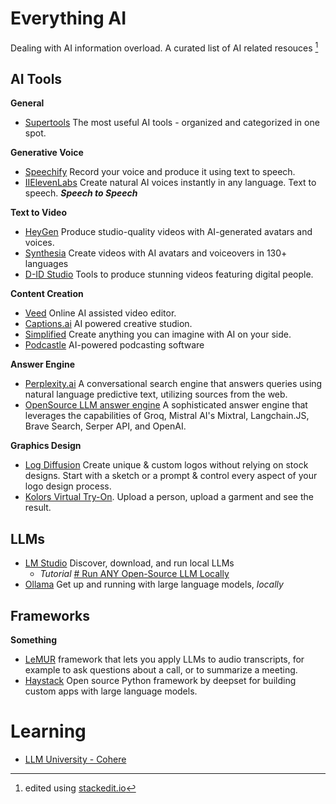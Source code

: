 # Everything AI
Dealing with AI information overload. A curated list of AI related resouces [^1]

## AI Tools 
**General**
- [Supertools](https://supertools.therundown.ai/) The most useful AI tools - organized and categorized in one spot.

**Generative Voice**
 - [Speechify](https://myvoice.speechify.com/) Record your voice and produce it using text to speech.
 - [IIElevenLabs](https://elevenlabs.io/) Create natural AI voices instantly in any language. Text to speech. **_Speech to Speech_** 

**Text to Video**
 - [HeyGen](https://heygen.com) Produce studio-quality videos with AI-generated avatars and voices.
 - [Synthesia](https://www.synthesia.io/) Create videos with AI avatars and voiceovers in 130+ languages
 - [D-ID Studio](https://studio.d-id.com/) Tools to produce stunning videos featuring digital people.

**Content Creation**

 - [Veed](https://www.veed.io/) Online AI assisted video editor.
 - [Captions.ai](https://www.captions.ai/) AI powered creative studion.
 - [Simplified](simplified.com) Create anything you can imagine with AI on your side.
 - [Podcastle](https://podcastle.ai/) AI-powered podcasting software

 **Answer Engine**
 
 - [Perplexity.ai](https://perplexity.ai/) A conversational search engine that answers queries using natural language predictive text, utilizing sources from the web.
 - [OpenSource LLM answer engine](https://github.com/developersdigest/llm-answer-engine) A sophisticated answer engine that leverages the capabilities of Groq, Mistral AI's Mixtral, Langchain.JS, Brave Search, Serper API, and OpenAI.

**Graphics Design**
- [Log Diffusion](https://logodiffusion.com/) Create unique & custom logos without relying on stock designs. Start with a sketch or a prompt & control every aspect of your logo design process.
- [Kolors Virtual Try-On](https://huggingface.co/spaces/Kwai-Kolors/Kolors-Virtual-Try-On). Upload a person, upload a garment and see the result.
## LLMs

 - [LM Studio](lmstudio.ai) Discover, download, and run local LLMs
	 - _Tutorial_ [# Run ANY Open-Source LLM Locally](https://www.youtube.com/watch?v=4fdZwKg9IbU)
 - [Ollama](https://ollama.com) Get up and running with large language models, _locally_
 
## Frameworks
**Something**

 - [LeMUR](https://www.assemblyai.com/docs/getting-started/apply-llms-to-audio-files) framework that lets you apply LLMs to audio transcripts, for example to ask questions about a call, or to summarize a meeting.
 - [Haystack](https://haystack.deepset.ai/) Open source Python framework by deepset for building custom apps with large language models.

# Learning
- [LLM University - Cohere](https://cohere.com/llmu)
[^1]: edited using [stackedit.io](https://stackedit.io)
